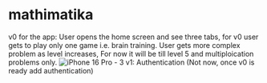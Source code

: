 # mathimatika
v0 for the app:
User opens the home screen and see three tabs, for v0 user gets to play only one game i.e. brain training. User gets more complex problem as level increases, For now it will be till level 5 and multiploication problems only.
![iPhone 16 Pro - 3](https://github.com/user-attachments/assets/32824d7e-5342-4e8e-8d24-caefa775c9bf)
v1: Authentication (Not now, once v0 is ready add authentication)
